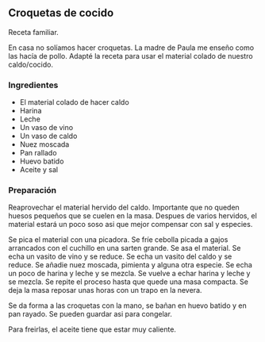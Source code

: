 ## Croquetas de cocido

Receta familiar.

En casa no solíamos hacer croquetas.
La madre de Paula me enseño como las hacía de pollo.
Adapté la receta para usar el material colado de 
nuestro caldo/cocido.

### Ingredientes

- El material colado de hacer caldo
- Harina
- Leche
- Un vaso de vino
- Un vaso de caldo
- Nuez moscada
- Pan rallado
- Huevo batido
- Aceite y sal

### Preparación

Reaprovechar el material hervido del caldo.
Importante que no queden huesos pequeños que se cuelen en la masa.
Despues de varios hervidos, el material estará un poco soso asi que mejor compensar con sal y especies.

Se pica el material con una picadora.
Se fríe cebolla picada a gajos arrancados con el cuchillo en una sarten grande.
Se asa el material.
Se echa un vasito de vino y se reduce.
Se echa un vasito del caldo y se reduce.
Se añadie nuez moscada, pimienta y alguna otra especie.
Se echa un poco de harina y leche y se mezcla.
Se vuelve a echar harina y leche y se mezcla.
Se repite el proceso hasta que quede una masa compacta.
Se deja la masa reposar unas horas con un trapo en la nevera.

Se da forma a las croquetas con la mano, se bañan en huevo batido
y en pan rayado.
Se pueden guardar asi para congelar.

Para freirlas, el aceite tiene que estar muy caliente.






